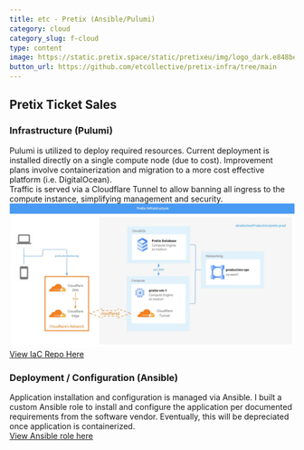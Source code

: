 ```yaml
---
title: etc - Pretix (Ansible/Pulumi)
category: cloud
category_slug: f-cloud
type: content
image: https://static.pretix.space/static/pretixeu/img/logo_dark.e848be43c07e.svg
button_url: https://github.com/etcollective/pretix-infra/tree/main
---
```

## Pretix Ticket Sales
### Infrastructure (Pulumi)
Pulumi is utilized to deploy required resources. Current deployment is installed directly on a single compute node (due to cost). Improvement plans involve containerization and migration to a more cost effective platform (i.e. DigitalOcean).  
Traffic is served via a Cloudflare Tunnel to allow banning all ingress to the compute instance, simplifying management and security.
[![Pretix Architecture Diagram](https://github.com/etcollective/pretix-infra/blob/main/architecture.jpg?raw=true)](https://github.com/etcollective/pretix-infra/blob/main/architecture.jpg)  
[View IaC Repo Here](https://github.com/etcollective/pretix-infra/tree/main)

### Deployment / Configuration (Ansible)
Application installation and configuration is managed via Ansible. I built a custom Ansible role to install and configure the application per documented requirements from the software vendor. 
Eventually, this will be depreciated once application is containerized.  
[View Ansible role here](https://github.com/etcollective/ansible/blob/main/roles/pretix/tasks/main.yml)